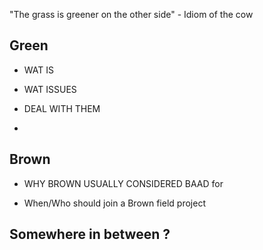 "The grass is greener on the other side" - Idiom of the cow

## Green 

- WAT IS

- WAT ISSUES

- DEAL WITH THEM

- 

## Brown 

- WHY BROWN USUALLY CONSIDERED BAAD for 

- When/Who should join a Brown field project 

## Somewhere in between ?